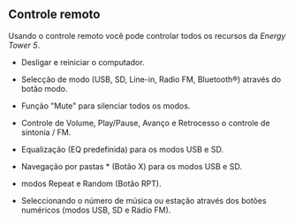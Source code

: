 ﻿## Controle remoto

Usando o controle remoto você pode controlar todos os recursos da *Energy Tower 5*.

* Desligar e reiniciar o computador.

* Selecção de modo (USB, SD, Line-in, Radio FM, Bluetooth®) através do botão modo.

* Função "Mute" para silenciar todos os modos. 

* Controle de Volume, Play/Pause, Avanço e Retrocesso o controle de sintonia / FM. 

* Equalização (EQ predefinida) para os modos USB e SD. 

* Navegação por pastas * (Botão X) para os modos USB e SD. 

* modos Repeat e Random (Botão RPT). 

* Seleccionando o número de música ou estação através dos botões numéricos (modos USB, SD e Rádio FM).
